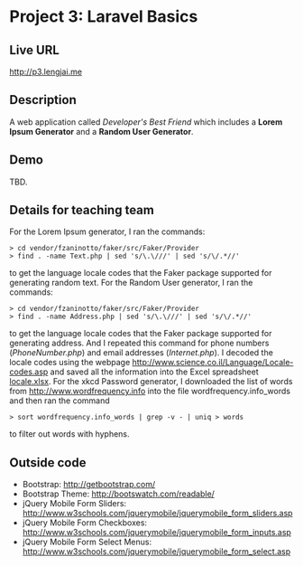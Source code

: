 # Project 3: Laravel Basics

## Live URL
<http://p3.lengjai.me>

## Description
A web application called *Developer's Best Friend* which includes a **Lorem Ipsum Generator** and a **Random User Generator**.

## Demo
TBD.

## Details for teaching team
For the Lorem Ipsum generator, I ran the commands:
```shell
> cd vendor/fzaninotto/faker/src/Faker/Provider
> find . -name Text.php | sed 's/\.\///' | sed 's/\/.*//'
```
to get the language locale codes that the Faker package supported for generating random text.
For the Random User generator, I ran the commands:
```shell
> cd vendor/fzaninotto/faker/src/Faker/Provider
> find . -name Address.php | sed 's/\.\///' | sed 's/\/.*//'
```
to get the language locale codes that the Faker package supported for generating address.  And I repeated this command for phone numbers (*PhoneNumber.php*) and email addresses (*Internet.php*).
I decoded the locale codes using the webpage <http://www.science.co.il/Language/Locale-codes.asp> and saved all the information into the Excel spreadsheet [locale.xlsx](locale.xlsx).
For the xkcd Password generator, I downloaded the list of words from <http://www.wordfrequency.info> into the file wordfrequency.info_words and then ran the command
```shell
> sort wordfrequency.info_words | grep -v - | uniq > words
```
to filter out words with hyphens.

## Outside code
* Bootstrap: http://getbootstrap.com/
* Bootstrap Theme: http://bootswatch.com/readable/
* jQuery Mobile Form Sliders: http://www.w3schools.com/jquerymobile/jquerymobile_form_sliders.asp
* jQuery Mobile Form Checkboxes: http://www.w3schools.com/jquerymobile/jquerymobile_form_inputs.asp
* jQuery Mobile Form Select Menus: http://www.w3schools.com/jquerymobile/jquerymobile_form_select.asp
